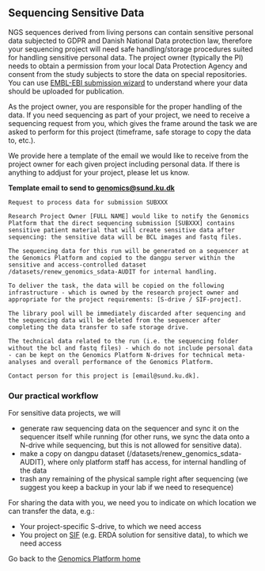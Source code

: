 ## Sequencing Sensitive Data


NGS sequences derived from living persons can contain sensitive personal data subjected to GDPR and Danish National Data protection law, therefore your sequencing project will need safe handling/storage procedures suited for handling sensitive personal data. The project owner (typically the PI) needs to obtain a permission from your local Data Protection Agency and consent from the study subjects to store the data on special repositories. You can use [EMBL-EBI submission wizard](https://www.ebi.ac.uk/submission/) to understand where your data should be uploaded for publication.

As the project owner, you are responsible for the proper handling of the data. If you need sequencing as part of your project, we need to receive a sequencing request from you, which gives the frame around the task we are asked to perform for this project (timeframe, safe storage to copy the data to, etc.).

We provide here a template of the email we would like to receive from the project owner for each given project including personal data. If there is anything to addjust for your project, please let us know.


**Template email to send to genomics@sund.ku.dk**
 
```
Request to process data for submission SUBXXX

Research Project Owner [FULL NAME] would like to notify the Genomics Platform that the direct sequencing submission [SUBXXX] contains sensitive patient material that will create sensitive data after sequencing: the sensitive data will be BCL images and fastq files.
 
The sequencing data for this run will be generated on a sequencer at the Genomics Platform and copied to the dangpu server within the sensitive and access-controlled dataset /datasets/renew_genomics_sdata-AUDIT for internal handling. 

To deliver the task, the data will be copied on the following infrastructure - which is owned by the research project owner and appropriate for the project requirements: [S-drive / SIF-project]. 

The library pool will be immediately discarded after sequencing and the sequencing data will be deleted from the sequencer after completing the data transfer to safe storage drive. 

The technical data related to the run (i.e. the sequencing folder without the bcl and fastq files) - which do not include personal data - can be kept on the Genomics Platform N-drives for technical meta-analyses and overall performance of the Genomics Platform. 

Contact person for this project is [email@sund.ku.dk].
``` 

### Our practical workflow

For sensitive data projects, we will 
   * generate raw sequencing data on the sequencer and sync it on the sequencer itself while running (for other runs, we sync the data onto a N-drive while sequencing, but this is not allowed for sensitive data).
   * make a copy on dangpu dataset (/datasets/renew_genomics_sdata-AUDIT), where only platform staff has access, for internal handling of the data
   * trash any remaining of the physical sample right after sequencing (we suggest you keep a backup in your lab if we need to resequence)

For sharing the data with you, we need you to indicate on which location we can transfer the data, e.g.:
   * Your project-specific S-drive, to which we need access
   * You project on [SIF](https://sif.ku.dk) (e.g. ERDA solution for sensitive data), to which we need access



Go back to the [Genomics Platform home](https://sundgenomics.github.io)
